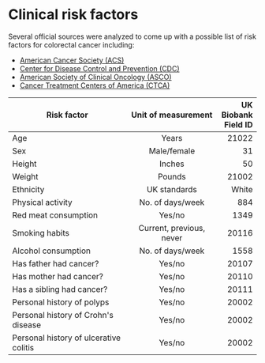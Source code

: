 # Clinical risk factors

Several official sources were analyzed to come up with a possible list of risk factors for colorectal cancer including:

* [American Cancer Society (ACS)](https://www.cancer.org/cancer/colon-rectal-cancer/causes-risks-prevention/risk-factors.html)
* [Center for Disease Control and Prevention (CDC)](https://www.cdc.gov/cancer/colorectal/basic\_info/risk\_factors.htm)
* [American Society of Clinical Oncology (ASCO)](https://www.cancer.net/cancer-types/colorectal-cancer/risk-factors-and-prevention)
* [Cancer Treatment Centers of America (CTCA)](https://www.cancercenter.com/cancer-types/colorectal-cancer/risk-factors)

<table data-full-width="true"><thead><tr><th width="325">Risk factor</th><th width="219" align="center">Unit of measurement</th><th align="right">UK Biobank Field ID</th></tr></thead><tbody><tr><td>Age</td><td align="center">Years</td><td align="right">21022</td></tr><tr><td>Sex</td><td align="center">Male/female</td><td align="right">31</td></tr><tr><td>Height</td><td align="center">Inches</td><td align="right">50</td></tr><tr><td>Weight</td><td align="center">Pounds</td><td align="right">21002</td></tr><tr><td>Ethnicity</td><td align="center">UK standards</td><td align="right">White</td></tr><tr><td>Physical activity</td><td align="center">No. of days/week</td><td align="right">884</td></tr><tr><td>Red meat consumption</td><td align="center">Yes/no</td><td align="right">1349</td></tr><tr><td>Smoking habits</td><td align="center">Current, previous, never</td><td align="right">20116</td></tr><tr><td>Alcohol consumption</td><td align="center">No. of days/week</td><td align="right">1558</td></tr><tr><td>Has father had cancer?</td><td align="center">Yes/no</td><td align="right">20107</td></tr><tr><td>Has mother had cancer?</td><td align="center">Yes/no</td><td align="right">20110</td></tr><tr><td>Has a sibling had cancer?</td><td align="center">Yes/no</td><td align="right">20111</td></tr><tr><td>Personal history of polyps</td><td align="center">Yes/no</td><td align="right">20002</td></tr><tr><td>Personal history of Crohn's disease</td><td align="center">Yes/no</td><td align="right">20002</td></tr><tr><td>Personal history of ulcerative colitis</td><td align="center">Yes/no</td><td align="right">20002</td></tr></tbody></table>

